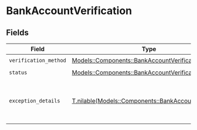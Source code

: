 # BankAccountVerification


## Fields

| Field                                                                                                     | Type                                                                                                      | Required                                                                                                  | Description                                                                                               |
| --------------------------------------------------------------------------------------------------------- | --------------------------------------------------------------------------------------------------------- | --------------------------------------------------------------------------------------------------------- | --------------------------------------------------------------------------------------------------------- |
| `verification_method`                                                                                     | [Models::Components::BankAccountVerificationMethod](../../models/shared/bankaccountverificationmethod.md) | :heavy_check_mark:                                                                                        | N/A                                                                                                       |
| `status`                                                                                                  | [Models::Components::BankAccountVerificationStatus](../../models/shared/bankaccountverificationstatus.md) | :heavy_check_mark:                                                                                        | N/A                                                                                                       |
| `exception_details`                                                                                       | [T.nilable(Models::Components::BankAccountException)](../../models/shared/bankaccountexception.md)        | :heavy_minus_sign:                                                                                        | Reason for, and details related to, an `errored` or `verificationFailed` bank account status.             |